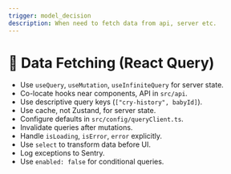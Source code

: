 ```yaml
---
trigger: model_decision
description: When need to fetch data from api, server etc.
---
```


# 🔄 Data Fetching (React Query)

- Use `useQuery`, `useMutation`, `useInfiniteQuery` for server state.
- Co-locate hooks near components, API in `src/api`.
- Use descriptive query keys (`["cry-history", babyId]`).
- Use cache, not Zustand, for server state.
- Configure defaults in `src/config/queryClient.ts`.
- Invalidate queries after mutations.
- Handle `isLoading`, `isError`, `error` explicitly.
- Use `select` to transform data before UI.
- Log exceptions to Sentry.
- Use `enabled: false` for conditional queries.